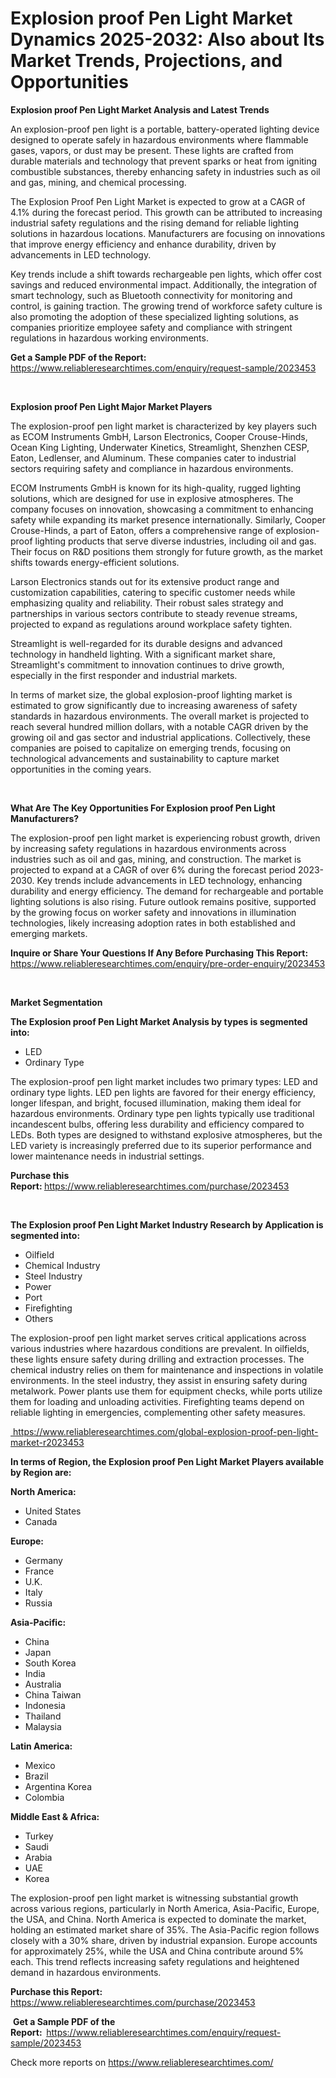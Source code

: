 <p><h1>Explosion proof Pen Light Market Dynamics 2025-2032: Also about Its Market Trends, Projections, and Opportunities</h1></p><p><strong>Explosion proof Pen Light Market Analysis and Latest Trends</strong></p>
<p><p>An explosion-proof pen light is a portable, battery-operated lighting device designed to operate safely in hazardous environments where flammable gases, vapors, or dust may be present. These lights are crafted from durable materials and technology that prevent sparks or heat from igniting combustible substances, thereby enhancing safety in industries such as oil and gas, mining, and chemical processing.</p><p>The Explosion Proof Pen Light Market is expected to grow at a CAGR of 4.1% during the forecast period. This growth can be attributed to increasing industrial safety regulations and the rising demand for reliable lighting solutions in hazardous locations. Manufacturers are focusing on innovations that improve energy efficiency and enhance durability, driven by advancements in LED technology. </p><p>Key trends include a shift towards rechargeable pen lights, which offer cost savings and reduced environmental impact. Additionally, the integration of smart technology, such as Bluetooth connectivity for monitoring and control, is gaining traction. The growing trend of workforce safety culture is also promoting the adoption of these specialized lighting solutions, as companies prioritize employee safety and compliance with stringent regulations in hazardous working environments.</p></p>
<p><strong>Get a Sample PDF of the Report:&nbsp;</strong> <a href="https://www.reliableresearchtimes.com/enquiry/request-sample/2023453?utm_campaign=3056&utm_medium=2&utm_source=Github&utm_content=ia&utm_term=29032025&utm_id=explosion-proof-pen-light">https://www.reliableresearchtimes.com/enquiry/request-sample/2023453</a></p>
<p>&nbsp;</p>
<p><strong>Explosion proof Pen Light Major Market Players</strong></p>
<p><p>The explosion-proof pen light market is characterized by key players such as ECOM Instruments GmbH, Larson Electronics, Cooper Crouse-Hinds, Ocean King Lighting, Underwater Kinetics, Streamlight, Shenzhen CESP, Eaton, Ledlenser, and Aluminum. These companies cater to industrial sectors requiring safety and compliance in hazardous environments.</p><p>ECOM Instruments GmbH is known for its high-quality, rugged lighting solutions, which are designed for use in explosive atmospheres. The company focuses on innovation, showcasing a commitment to enhancing safety while expanding its market presence internationally. Similarly, Cooper Crouse-Hinds, a part of Eaton, offers a comprehensive range of explosion-proof lighting products that serve diverse industries, including oil and gas. Their focus on R&D positions them strongly for future growth, as the market shifts towards energy-efficient solutions.</p><p>Larson Electronics stands out for its extensive product range and customization capabilities, catering to specific customer needs while emphasizing quality and reliability. Their robust sales strategy and partnerships in various sectors contribute to steady revenue streams, projected to expand as regulations around workplace safety tighten.</p><p>Streamlight is well-regarded for its durable designs and advanced technology in handheld lighting. With a significant market share, Streamlight's commitment to innovation continues to drive growth, especially in the first responder and industrial markets.</p><p>In terms of market size, the global explosion-proof lighting market is estimated to grow significantly due to increasing awareness of safety standards in hazardous environments. The overall market is projected to reach several hundred million dollars, with a notable CAGR driven by the growing oil and gas sector and industrial applications. Collectively, these companies are poised to capitalize on emerging trends, focusing on technological advancements and sustainability to capture market opportunities in the coming years.</p></p>
<p>&nbsp;</p>
<p><strong>What Are The Key Opportunities For Explosion proof Pen Light Manufacturers?</strong></p>
<p><p>The explosion-proof pen light market is experiencing robust growth, driven by increasing safety regulations in hazardous environments across industries such as oil and gas, mining, and construction. The market is projected to expand at a CAGR of over 6% during the forecast period 2023-2030. Key trends include advancements in LED technology, enhancing durability and energy efficiency. The demand for rechargeable and portable lighting solutions is also rising. Future outlook remains positive, supported by the growing focus on worker safety and innovations in illumination technologies, likely increasing adoption rates in both established and emerging markets.</p></p>
<p><strong>Inquire or Share Your Questions If Any Before Purchasing This Report:</strong> <a href="https://www.reliableresearchtimes.com/enquiry/pre-order-enquiry/2023453?utm_campaign=3056&utm_medium=2&utm_source=Github&utm_content=ia&utm_term=29032025&utm_id=explosion-proof-pen-light">https://www.reliableresearchtimes.com/enquiry/pre-order-enquiry/2023453</a></p>
<p>&nbsp;</p>
<p><strong>Market Segmentation</strong></p>
<p><strong>The Explosion proof Pen Light Market Analysis by types is segmented into:</strong></p>
<p><ul><li>LED</li><li>Ordinary Type</li></ul></p>
<p><p>The explosion-proof pen light market includes two primary types: LED and ordinary type lights. LED pen lights are favored for their energy efficiency, longer lifespan, and bright, focused illumination, making them ideal for hazardous environments. Ordinary type pen lights typically use traditional incandescent bulbs, offering less durability and efficiency compared to LEDs. Both types are designed to withstand explosive atmospheres, but the LED variety is increasingly preferred due to its superior performance and lower maintenance needs in industrial settings.</p></p>
<p><strong>Purchase this Report:&nbsp;</strong><a href="https://www.reliableresearchtimes.com/purchase/2023453?utm_campaign=3056&utm_medium=2&utm_source=Github&utm_content=ia&utm_term=29032025&utm_id=explosion-proof-pen-light">https://www.reliableresearchtimes.com/purchase/2023453</a></p>
<p>&nbsp;</p>
<p><strong>The Explosion proof Pen Light Market Industry Research by Application is segmented into:</strong></p>
<p><ul><li>Oilfield</li><li>Chemical Industry</li><li>Steel Industry</li><li>Power</li><li>Port</li><li>Firefighting</li><li>Others</li></ul></p>
<p><p>The explosion-proof pen light market serves critical applications across various industries where hazardous conditions are prevalent. In oilfields, these lights ensure safety during drilling and extraction processes. The chemical industry relies on them for maintenance and inspections in volatile environments. In the steel industry, they assist in ensuring safety during metalwork. Power plants use them for equipment checks, while ports utilize them for loading and unloading activities. Firefighting teams depend on reliable lighting in emergencies, complementing other safety measures.</p></p>
<p><a href="https://www.reliableresearchtimes.com/global-explosion-proof-pen-light-market-r2023453?utm_campaign=3056&utm_medium=2&utm_source=Github&utm_content=ia&utm_term=29032025&utm_id=explosion-proof-pen-light">&nbsp;https://www.reliableresearchtimes.com/global-explosion-proof-pen-light-market-r2023453</a></p>
<p><strong>In terms of Region, the Explosion proof Pen Light Market Players available by Region are:</strong></p>
<p>
    <p> <strong> North America: </strong>
        <ul>
            <li>United States</li>
            <li>Canada</li>
        </ul>
        </p> 
    <p> <strong> Europe: </strong>
        <ul>
            <li>Germany</li>
            <li>France</li>
            <li>U.K.</li>
            <li>Italy</li>
            <li>Russia</li>
        </ul>
        </p> 
    <p> <strong> Asia-Pacific: </strong>
        <ul>
            <li>China</li>
            <li>Japan</li>
            <li>South Korea</li>
            <li>India</li>
            <li>Australia</li>
            <li>China Taiwan</li>
            <li>Indonesia</li>
            <li>Thailand</li>
            <li>Malaysia</li>
        </ul>
        </p> 
    <p> <strong> Latin America: </strong>
        <ul>
            <li>Mexico</li>
            <li>Brazil</li>
            <li>Argentina Korea</li>
            <li>Colombia</li>
        </ul>
        </p> 
    <p> <strong> Middle East & Africa: </strong>
        <ul>
            <li>Turkey</li>
            <li>Saudi</li>
            <li>Arabia</li>
            <li>UAE</li>
            <li>Korea</li>
        </ul>
    </p>
    </p>
<p><p>The explosion-proof pen light market is witnessing substantial growth across various regions, particularly in North America, Asia-Pacific, Europe, the USA, and China. North America is expected to dominate the market, holding an estimated market share of 35%. The Asia-Pacific region follows closely with a 30% share, driven by industrial expansion. Europe accounts for approximately 25%, while the USA and China contribute around 5% each. This trend reflects increasing safety regulations and heightened demand in hazardous environments.</p></p>
<p><strong>Purchase this Report: </strong><a href="https://www.reliableresearchtimes.com/purchase/2023453?utm_campaign=3056&utm_medium=2&utm_source=Github&utm_content=ia&utm_term=29032025&utm_id=explosion-proof-pen-light">https://www.reliableresearchtimes.com/purchase/2023453</a></p>
<p>&nbsp;<strong>Get a Sample PDF of the Report:&nbsp;&nbsp;</strong><a href="https://www.reliableresearchtimes.com/enquiry/request-sample/2023453?utm_campaign=3056&utm_medium=2&utm_source=Github&utm_content=ia&utm_term=29032025&utm_id=explosion-proof-pen-light">https://www.reliableresearchtimes.com/enquiry/request-sample/2023453</a></p>
<p><strong></strong></p>
<p>Check more reports on <a href="https://www.reliableresearchtimes.com/?utm_campaign=3056&utm_medium=2&utm_source=Github&utm_content=ia&utm_term=29032025&utm_id=explosion-proof-pen-light">https://www.reliableresearchtimes.com/</a></p>